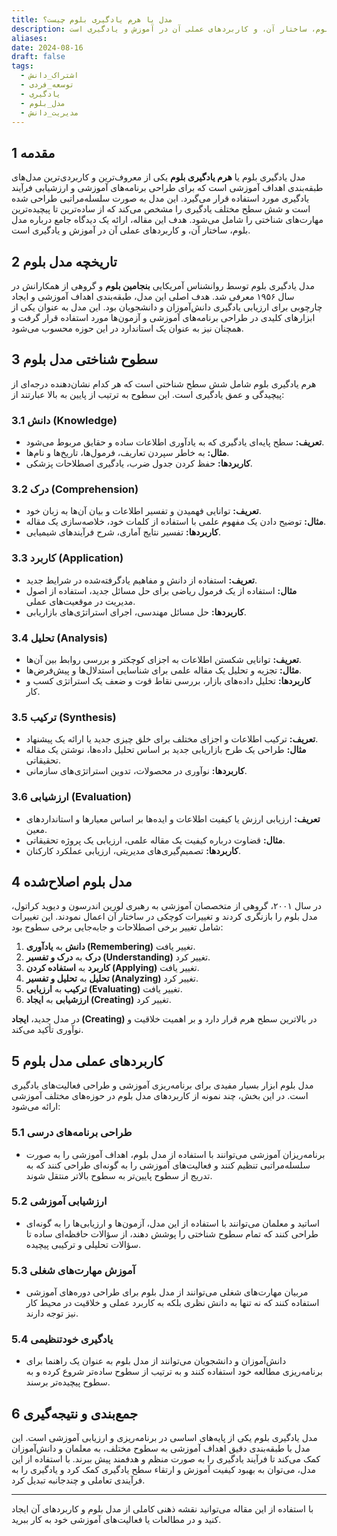 ```yaml
---
title: مدل یا هرم یادگیری بلوم چیست؟
description: مدل یادگیری بلوم یا هرم یادگیری بلوم یکی از معروف‌ترین و کاربردی‌ترین مدل‌های طبقه‌بندی اهداف آموزشی است که برای طراحی برنامه‌های آموزشی و ارزشیابی فرآیند یادگیری مورد استفاده قرار می‌گیرد. این مدل به صورت سلسله‌مراتبی طراحی شده است و شش سطح مختلف یادگیری را مشخص می‌کند که از ساده‌ترین تا پیچیده‌ترین مهارت‌های شناختی را شامل می‌شود. هدف این مقاله، ارائه یک دیدگاه جامع درباره مدل بلوم، ساختار آن، و کاربردهای عملی آن در آموزش و یادگیری است.
aliases: 
date: 2024-08-16
draft: false
tags:
  - اشتراک_دانش
  - توسعه_فردی
  - یادگیری
  - مدل_بلوم
  - مدیریت_دانش
---
```

## 1 مقدمه
مدل یادگیری بلوم یا **هرم یادگیری بلوم** یکی از معروف‌ترین و کاربردی‌ترین مدل‌های طبقه‌بندی اهداف آموزشی است که برای طراحی برنامه‌های آموزشی و ارزشیابی فرآیند یادگیری مورد استفاده قرار می‌گیرد. این مدل به صورت سلسله‌مراتبی طراحی شده است و شش سطح مختلف یادگیری را مشخص می‌کند که از ساده‌ترین تا پیچیده‌ترین مهارت‌های شناختی را شامل می‌شود. هدف این مقاله، ارائه یک دیدگاه جامع درباره مدل بلوم، ساختار آن، و کاربردهای عملی آن در آموزش و یادگیری است.

## 2 تاریخچه مدل بلوم
مدل یادگیری بلوم توسط روانشناس آمریکایی **بنجامین بلوم** و گروهی از همکارانش در سال ۱۹۵۶ معرفی شد. هدف اصلی این مدل، طبقه‌بندی اهداف آموزشی و ایجاد چارچوبی برای ارزیابی یادگیری دانش‌آموزان و دانشجویان بود. این مدل به عنوان یکی از ابزارهای کلیدی در طراحی برنامه‌های آموزشی و آزمون‌ها مورد استفاده قرار گرفت و همچنان نیز به عنوان یک استاندارد در این حوزه محسوب می‌شود.

## 3 سطوح شناختی مدل بلوم

هرم یادگیری بلوم شامل شش سطح شناختی است که هر کدام نشان‌دهنده درجه‌ای از پیچیدگی و عمق یادگیری است. این سطوح به ترتیب از پایین به بالا عبارتند از:

### 3.1 **دانش (Knowledge)**
   - **تعریف:** سطح پایه‌ای یادگیری که به یادآوری اطلاعات ساده و حقایق مربوط می‌شود.
   - **مثال:** به خاطر سپردن تعاریف، فرمول‌ها، تاریخ‌ها و نام‌ها.
   - **کاربردها:** حفظ کردن جدول ضرب، یادگیری اصطلاحات پزشکی.

### 3.2 **درک (Comprehension)**
   - **تعریف:** توانایی فهمیدن و تفسیر اطلاعات و بیان آن‌ها به زبان خود.
   - **مثال:** توضیح دادن یک مفهوم علمی با استفاده از کلمات خود، خلاصه‌سازی یک مقاله.
   - **کاربردها:** تفسیر نتایج آماری، شرح فرآیندهای شیمیایی.

### 3.3 **کاربرد (Application)**
   - **تعریف:** استفاده از دانش و مفاهیم یادگرفته‌شده در شرایط جدید.
   - **مثال:** استفاده از یک فرمول ریاضی برای حل مسائل جدید، استفاده از اصول مدیریت در موقعیت‌های عملی.
   - **کاربردها:** حل مسائل مهندسی، اجرای استراتژی‌های بازاریابی.

### 3.4 **تحلیل (Analysis)**
   - **تعریف:** توانایی شکستن اطلاعات به اجزای کوچکتر و بررسی روابط بین آن‌ها.
   - **مثال:** تجزیه و تحلیل یک مقاله علمی برای شناسایی استدلال‌ها و پیش‌فرض‌ها.
   - **کاربردها:** تحلیل داده‌های بازار، بررسی نقاط قوت و ضعف یک استراتژی کسب و کار.

### 3.5 **ترکیب (Synthesis)**
   - **تعریف:** ترکیب اطلاعات و اجزای مختلف برای خلق چیزی جدید یا ارائه یک پیشنهاد.
   - **مثال:** طراحی یک طرح بازاریابی جدید بر اساس تحلیل داده‌ها، نوشتن یک مقاله تحقیقاتی.
   - **کاربردها:** نوآوری در محصولات، تدوین استراتژی‌های سازمانی.

### 3.6 **ارزشیابی (Evaluation)**
   - **تعریف:** ارزیابی ارزش یا کیفیت اطلاعات و ایده‌ها بر اساس معیارها و استانداردهای معین.
   - **مثال:** قضاوت درباره کیفیت یک مقاله علمی، ارزیابی یک پروژه تحقیقاتی.
   - **کاربردها:** تصمیم‌گیری‌های مدیریتی، ارزیابی عملکرد کارکنان.

## 4 مدل بلوم اصلاح‌شده

در سال ۲۰۰۱، گروهی از متخصصان آموزشی به رهبری لورین اندرسون و دیوید کراتول، مدل بلوم را بازنگری کردند و تغییرات کوچکی در ساختار آن اعمال نمودند. این تغییرات شامل تغییر برخی اصطلاحات و جابه‌جایی برخی سطوح بود:

1. **دانش** به **یادآوری (Remembering)** تغییر یافت.
2. **درک** به **درک و تفسیر (Understanding)** تغییر کرد.
3. **کاربرد** به **استفاده کردن (Applying)** تغییر یافت.
4. **تحلیل** به **تحلیل و تفسیر (Analyzing)** تغییر کرد.
5. **ترکیب** به **ارزیابی (Evaluating)** تغییر یافت.
6. **ارزشیابی** به **ایجاد (Creating)** تغییر کرد.

در مدل جدید، **ایجاد (Creating)** در بالاترین سطح هرم قرار دارد و بر اهمیت خلاقیت و نوآوری تأکید می‌کند.

## 5 کاربردهای عملی مدل بلوم

مدل بلوم ابزار بسیار مفیدی برای برنامه‌ریزی آموزشی و طراحی فعالیت‌های یادگیری است. در این بخش، چند نمونه از کاربردهای مدل بلوم در حوزه‌های مختلف آموزشی ارائه می‌شود:

### 5.1 **طراحی برنامه‌های درسی**
   - برنامه‌ریزان آموزشی می‌توانند با استفاده از مدل بلوم، اهداف آموزشی را به صورت سلسله‌مراتبی تنظیم کنند و فعالیت‌های آموزشی را به گونه‌ای طراحی کنند که به تدریج از سطوح پایین‌تر به سطوح بالاتر منتقل شوند.

### 5.2 **ارزشیابی آموزشی**
   - اساتید و معلمان می‌توانند با استفاده از این مدل، آزمون‌ها و ارزیابی‌ها را به گونه‌ای طراحی کنند که تمام سطوح شناختی را پوشش دهند، از سؤالات حافظه‌ای ساده تا سؤالات تحلیلی و ترکیبی پیچیده.

### 5.3 **آموزش مهارت‌های شغلی**
   - مربیان مهارت‌های شغلی می‌توانند از مدل بلوم برای طراحی دوره‌های آموزشی استفاده کنند که نه تنها به دانش نظری بلکه به کاربرد عملی و خلاقیت در محیط کار نیز توجه دارند.

### 5.4 **یادگیری خودتنظیمی**
   - دانش‌آموزان و دانشجویان می‌توانند از مدل بلوم به عنوان یک راهنما برای برنامه‌ریزی مطالعه خود استفاده کنند و به ترتیب از سطوح ساده‌تر شروع کرده و به سطوح پیچیده‌تر برسند.

## 6 جمع‌بندی و نتیجه‌گیری

مدل یادگیری بلوم یکی از پایه‌های اساسی در برنامه‌ریزی و ارزیابی آموزشی است. این مدل با طبقه‌بندی دقیق اهداف آموزشی به سطوح مختلف، به معلمان و دانش‌آموزان کمک می‌کند تا فرآیند یادگیری را به صورت منظم و هدفمند پیش ببرند. با استفاده از این مدل، می‌توان به بهبود کیفیت آموزش و ارتقاء سطح یادگیری کمک کرد و یادگیری را به فرآیندی تعاملی و چندجانبه تبدیل کرد.

---
با استفاده از این مقاله می‌توانید نقشه ذهنی کاملی از مدل بلوم و کاربردهای آن ایجاد کنید و در مطالعات یا فعالیت‌های آموزشی خود به کار ببرید.